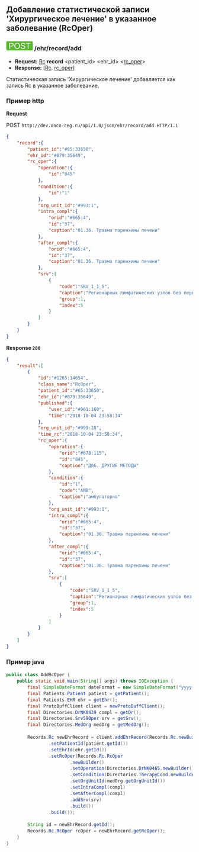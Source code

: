 ## Добавление статистической записи 'Хирургическое лечение' в указанное заболевание (RcOper)

### ![POST](../../../../../img/post.png) /ehr/record/add
* **Request:** [Rc](../../../../../types/types.md#com.siams.med.api.Rc) **record** <patient_id> <ehr_id> <[rc_oper](../../../../../types/types.md#com.siams.med.api.Rc.RcOper)>
* **Response:** [[Rc](../../../../../types/types.md#com.siams.med.api.Rc). [rc_oper](../../../../../types/types.md#com.siams.med.api.Rc.RcOper)]

Статистическая запись 'Хирургическое лечение' добавляется как запись Rc в указанное заболевание.

### Пример http

 **Request**
 
 POST `http://dev.onco-reg.ru/api/1.0/json/ehr/record/add HTTP/1.1`
 ```json
 {
     "record":{
         "patient_id":"#65:33650",
         "ehr_id":"#879:35649",
         "rc_oper":{
             "operation":{
                 "id":"845"
             },
             "condition":{
                 "id":"1"
             },
             "org_unit_id":"#993:1",
             "intra_compl":{
                 "orid":"#665:4",
                 "id":"37",
                 "caption":"01.36. Травма паренхимы печени"
             },
             "after_compl":{
                 "orid":"#665:4",
                 "id":"37",
                 "caption":"01.36. Травма паренхимы печени"
             },
             "srv":[
                 {
                     "code":"SRV_1_1_5",
                     "caption":"Регионарных лимфатических узлов без первичной опухоли",
                     "group":1,
                     "index":5
                 }
             ]
         }
     }
 }
 ```
 
 **Response `200`**
 
 ```json
 {
     "result":[
         {
             "id":"#1265:14654",
             "class_name":"RcOper",
             "patient_id":"#65:33650",
             "ehr_id":"#879:35649",
             "published":{
                 "user_id":"#961:160",
                 "time":"2018-10-04 23:58:34"
             },
             "org_unit_id":"#999:28",
             "time_rc":"2018-10-04 23:58:34",
             "rc_oper":{
                 "operation":{
                     "orid":"#678:115",
                     "id":"845",
                     "caption":"Д06. ДРУГИЕ МЕТОДЫ"
                 },
                 "condition":{
                     "id":"1",
                     "code":"AMB",
                     "caption":"амбулаторно"
                 },
                 "org_unit_id":"#993:1",
                 "intra_compl":{
                     "orid":"#665:4",
                     "id":"37",
                     "caption":"01.36. Травма паренхимы печени"
                 },
                 "after_compl":{
                     "orid":"#665:4",
                     "id":"37",
                     "caption":"01.36. Травма паренхимы печени"
                 },
                 "srv":[
                     {
                         "code":"SRV_1_1_5",
                         "caption":"Регионарных лимфатических узлов без первичной опухоли",
                         "group":1,
                         "index":5
                     }
                 ]
             }
         }
     ]
 }
 ```
 
### Пример java

```java
public class AddRcOper {
    public static void main(String[] args) throws IOException {
        final SimpleDateFormat dateFormat = new SimpleDateFormat("yyyy-MM-dd HH:mm:ss");
        final Patients.Patient patient = getPatient();
        final Patients.EHR ehr = getEhr();
        final ProtoBuffClient client = newProtoBuffClient();
        final Directories.DrNK0439 compl = getDr();
        final Directories.Srv59Oper srv = getSrv();
        final Directories.MedOrg medOrg = getMedOrg();

        Records.Rc newEhrRecord = client.addEhrRecord(Records.Rc.newBuilder()
                .setPatientId(patient.getId())
                .setEhrId(ehr.getId())
                .setRcOper(Records.Rc.RcOper
                        .newBuilder()
                        .setOperation(Directories.DrNK0465.newBuilder().setId("845").build())
                        .setCondition(Directories.TherapyCond.newBuilder().setId("1").build())
                        .setOrgUnitId(medOrg.getOrgUnitId())
                        .setIntraCompl(compl)
                        .setAfterCompl(compl)
                        .addSrv(srv)
                        .build())
                .build());

        String id = newEhrRecord.getId();
        Records.Rc.RcOper rcOper = newEhrRecord.getRcOper();
    }
}
```
